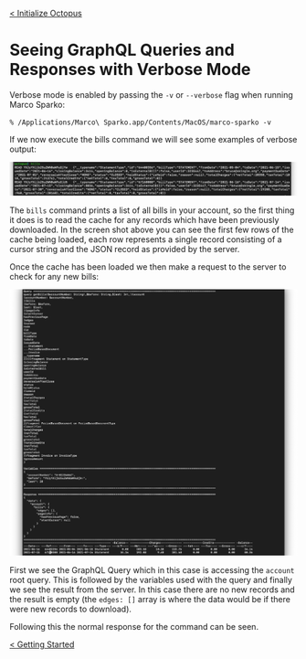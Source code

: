 [< Initialize Octopus](initOctopus.md)

# Seeing GraphQL Queries and Responses with Verbose Mode

Verbose mode is enabled by passing the ```-v``` or ```--verbose``` flag when running Marco Sparko:

```
% /Applications/Marco\ Sparko.app/Contents/MacOS/marco-sparko -v
```
If we now execute the bills command we will see some examples of verbose output:

![Verbose Output](verbose1.png)

The ```bills``` command prints a list of all bills in your account, so the first thing it does is to read the cache for any records which
have been previously downloaded. In the screen shot above you can see the first few rows of the cache being loaded, each row represents a single record consisting of a cursor string and the JSON record as provided by the server.

Once the cache has been loaded we then make a request to the server to check for any new bills:

![Verbose Output](verbose2.png)

First we see the GraphQL Query which in this case is accessing the ```account``` root query. This is followed by the variables used with the query and finally we see the result from the server. In this case there are no new records and the result is empty (the ```edges: []``` array is where the data would be if there were new records to download).

Following this the normal response for the command can be seen.

[< Getting Started](index.md)
